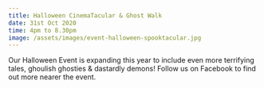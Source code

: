 ```yaml
---
title: Halloween CinemaTacular & Ghost Walk
date: 31st Oct 2020
time: 4pm to 8.30pm
image: /assets/images/event-halloween-spooktacular.jpg
---
```

Our Halloween Event is expanding this year to include even more terrifying tales, ghoulish ghosties & dastardly demons! Follow us on Facebook to find out more nearer the event.
